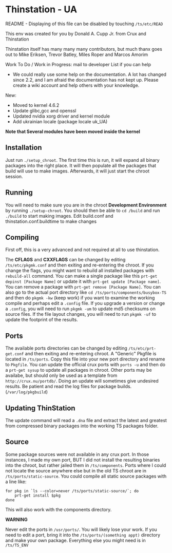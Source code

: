 # Thinstation - UA

README - Displaying of this file can be disabled by touching `/ts/etc/READ`

This env was created for you by Donald A. Cupp Jr. from Crux and Thinstation

Thinstation itself has many many many contributors, but much thanx goes out to
Mike Eriksen, Trevor Batley, Miles Roper and Marcos Amorim

Work To Do / Work in Progress: mail to developer List if you can help

* We could really use some help on the documentation. A lot has changed since 2.2, and I am afraid the documentation has not kept up. Please create a wiki account and help others with your knowledge.

New:

- Moved to kernel 4.6.2
- Update glibc,gcc and openssl
- Updated nvidia xorg driver and kernel module
- Add ukrainian locale (package locale uk_UA)

**Note that Several modules have been moved inside the kernel**

## Installation
Just run `./setup_chroot`. The first time this is run, it will expand all binary packages into the right place. It will then populate all the packages that build will use to make images. Afterwards, it will just start the chroot session.

## Running
You will need to make sure you are in the chroot **Development Environment** by running `./setup-chroot`. You should then be able to `cd /build` and run `./build` to start making images. Edit build.conf and thinstation.conf.buildtime to make changes

## Compiling
First off, this is a very advanced and not required at all to use thinstation.

The **CFLAGS** and **CXXFLAGS** can be changed by editing `/ts/etc/pkgmk.conf` and then exiting and re-entering the chroot. If you change the flags, you might want to rebuild all installed packages with `rebuild-all` command.
You can make a single package like this `prt-get depinst [Package Name]` or update it with `prt-get update [Package name]`.
You can remove a package  with `prt-get remove [Package Name]`.
You can also go to the actual port directory like `cd /ts/ports/components/busybox-TS` and then do `pkgmk -kw` (keep work) if you want to examine the working compile and perhaps edit a `.config` file. If you upgrade a version or change a `.config`, you will need to run `pkgmk -um` to update md5 checksums on source files.
If the file layout changes, you will need to run `pkgmk -uf` to update the footprint of the results.

## Ports
The available ports directories can be changed by editing `/ts/etc/prt-get.conf` and then exiting and re-entering chroot.
A "Generic" Pkgfile is located in `/ts/ports`. Copy this file into your new port directory and rename to `Pkgfile`.
You can update the official crux ports with `ports -u` and then do a `prt-get sysup` to update all packages in chroot.
Other ports may be availabe, but should only be used as a template from `http://crux.nu/portdb/`.
Doing an update will sometimes give undesired results. Be patient and read the log files for package builds.(`/var/log/pkgbuild`)

## Updating ThinStation
The update command will read a `.dna` file and extract the latest and greatest from compressed binary packages into the working TS packages folder.

## Source
Some package sources were not available in any crux port. 
In those instances, I made my own port, BUT I did not install the resulting binaries into the chroot, but rather jailed them in `/ts/components`. Ports where I could not locate the source anywhere else but in the old TS chroot are in `/ts/ports/static-source`. You could compile all static source packages with a line like:

    for pkg in `ls --color=never /ts/ports/static-source/`; do
        prt-get install $pkg
    done

This will also work with the components directory.

**WARNING**

Never edit the ports in `/usr/ports/`. You will likely lose your work. 
If you need to edit a port, bring it into the `/ts/ports/(something appt)` directory and make your own package.
Everything else you might need is in `/ts/TS_ENV`
